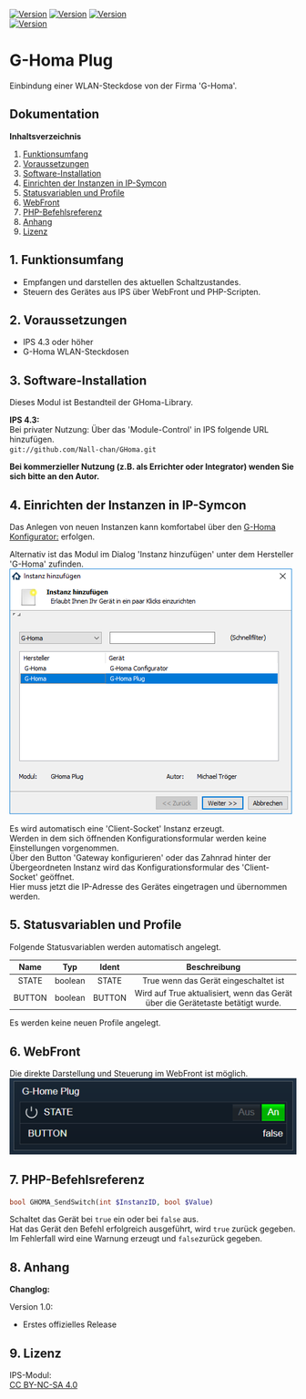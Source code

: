 [![Version](https://img.shields.io/badge/Symcon-PHPModul-red.svg)](https://www.symcon.de/service/dokumentation/entwicklerbereich/sdk-tools/sdk-php/)
[![Version](https://img.shields.io/badge/Modul%20Version-1.00-blue.svg)]()
[![Version](https://img.shields.io/badge/License-CC%20BY--NC--SA%204.0-green.svg)](https://creativecommons.org/licenses/by-nc-sa/4.0/)  
[![Version](https://img.shields.io/badge/Symcon%20Version-4.3%20%3E-green.svg)](https://www.symcon.de/forum/threads/30857-IP-Symcon-4-3-%28Stable%29-Changelog)

# G-Homa Plug  
Einbindung einer WLAN-Steckdose von der Firma 'G-Homa'.  

## Dokumentation

**Inhaltsverzeichnis**

1. [Funktionsumfang](#1-funktionsumfang)  
2. [Voraussetzungen](#2-voraussetzungen)  
3. [Software-Installation](#3-software-installation) 
4. [Einrichten der Instanzen in IP-Symcon](#4-einrichten-der-instanzen-in-ip-symcon)
5. [Statusvariablen und Profile](#5-statusvariablen-und-profile)
6. [WebFront](#6-webfront)
7. [PHP-Befehlsreferenz](#7-php-befehlsreferenz) 
8. [Anhang](#8-anhang)  
9. [Lizenz](#9-lizenz)

## 1. Funktionsumfang

 - Empfangen und darstellen des aktuellen Schaltzustandes.  
 - Steuern des Gerätes aus IPS über WebFront und PHP-Scripten.  

## 2. Voraussetzungen

 - IPS 4.3 oder höher  
 - G-Homa WLAN-Steckdosen  

## 3. Software-Installation

 Dieses Modul ist Bestandteil der GHoma-Library.

**IPS 4.3:**  
   Bei privater Nutzung: Über das 'Module-Control' in IPS folgende URL hinzufügen.  
    `git://github.com/Nall-chan/GHoma.git`  

   **Bei kommerzieller Nutzung (z.B. als Errichter oder Integrator) wenden Sie sich bitte an den Autor.**  

## 4. Einrichten der Instanzen in IP-Symcon

Das Anlegen von neuen Instanzen kann komfortabel über den [G-Homa Konfigurator:](../GHConfigurator/) erfolgen.  

Alternativ ist das Modul im Dialog 'Instanz hinzufügen' unter dem Hersteller 'G-Homa' zufinden.  
![Instanz hinzufügen](../imgs/add1.png)  

Es wird automatisch eine 'Client-Socket' Instanz erzeugt.  
Werden in dem sich öffnenden Konfigurationsformular werden keine Einstellungen vorgenommen.  
Über den Button 'Gateway konfigurieren' oder das Zahnrad hinter der Übergeordneten Instanz wird das Konfigurationsformular des 'Client-Socket' geöffnet.  
Hier muss jetzt die IP-Adresse des Gerätes eingetragen und übernommen werden.  

## 5. Statusvariablen und Profile

Folgende Statusvariablen werden automatisch angelegt.  

| Name   | Typ     | Ident  | Beschreibung                                                                    |
| :----: | :-----: | :----: | :-----------------------------------------------------------------------------: |
| STATE  | boolean | STATE  | True wenn das Gerät eingeschaltet ist                                           |
| BUTTON | boolean | BUTTON | Wird auf True aktualisiert, wenn das Gerät über die Gerätetaste betätigt wurde. |

Es werden keine neuen Profile angelegt.

## 6. WebFront

Die direkte Darstellung und Steuerung im WebFront ist möglich.  
![WebFront Beispiel](../imgs/wf.png)  


## 7. PHP-Befehlsreferenz

```php
bool GHOMA_SendSwitch(int $InstanzID, bool $Value)
```
Schaltet das Gerät bei `true` ein oder bei `false` aus.  
Hat das Gerät den Befehl erfolgreich ausgeführt, wird `true` zurück gegeben.  
Im Fehlerfall wird eine Warnung erzeugt und `false`zurück gegeben.  


## 8. Anhang

**Changlog:**  

Version 1.0:  
 - Erstes offizielles Release  

## 9. Lizenz

  IPS-Modul:  
  [CC BY-NC-SA 4.0](https://creativecommons.org/licenses/by-nc-sa/4.0/)  
